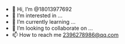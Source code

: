 - 👋 Hi, I’m @18013977692
- 👀 I’m interested in ...
- 🌱 I’m currently learning ...
- 💞️ I’m looking to collaborate on ...
- 📫 How to reach me 2396278986@qq.com

<!---
18013977692/18013977692 is a ✨ special ✨ repository because its `README.md` (this file) appears on your GitHub profile.
You can click the Preview link to take a look at your changes.
--->
